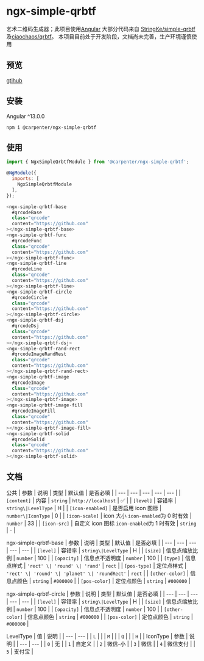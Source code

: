 # ngx-simple-qrbtf
艺术二维码生成器；此项目使用[Angular](https://github.com/angular/angular)
大部分代码来自 [StringKe/simple-qrbtf](https://github.com/StringKe/simple-qrbtf)及[ciaochaos/qrbtf](https://github.com/ciaochaos/qrbtf)。
本项目目前处于开发阶段，文档尚未完善，生产环境谨慎使用

## 预览
[gtihub](https://github.com/)

## 安装
Angular ^13.0.0
```
npm i @carpenter/ngx-simple-qrbtf
```

## 使用
```js
import { NgxSimpleQrbtfModule } from '@carpenter/ngx-simple-qrbtf';

@NgModule({
  imports: [
    NgxSimpleQrbtfModule
  ],
});

<ngx-simple-qrbtf-base
  #qrcodeBase
  class="qrcode"
  content="https://github.com"
></ngx-simple-qrbtf-base>
<ngx-simple-qrbtf-func
  #qrcodeFunc
  class="qrcode"
  content="https://github.com"
></ngx-simple-qrbtf-func>
<ngx-simple-qrbtf-line
  #qrcodeLine
  class="qrcode"
  content="https://github.com"
></ngx-simple-qrbtf-line>
<ngx-simple-qrbtf-circle
  #qrcodeCircle
  class="qrcode"
  content="https://github.com"
></ngx-simple-qrbtf-circle>
<ngx-simple-qrbtf-dsj
  #qrcodeDsj
  class="qrcode"
  content="https://github.com"
></ngx-simple-qrbtf-dsj>
<ngx-simple-qrbtf-rand-rect
  #qrcodeImageRandRest
  class="qrcode"
  content="https://github.com"
></ngx-simple-qrbtf-rand-rect>
<ngx-simple-qrbtf-image
  #qrcodeImage
  class="qrcode"
  content="https://github.com"
></ngx-simple-qrbtf-image>
<ngx-simple-qrbtf-image-fill
  #qrcodeImageFill
  class="qrcode"
  content="https://github.com"
></ngx-simple-qrbtf-image-fill>
<ngx-simple-qrbtf-solid
  #qrcodeSolid
  class="qrcode"
  content="https://github.com"
></ngx-simple-qrbtf-solid>
```

## 文档
公共
| 参数 | 说明 | 类型 | 默认值 | 是否必填 |
| --- | --- | --- | --- | --- |
| `[content]` | 内容 | `string` | `http://localhost` | ✅ |
| `[level]` | 容错率 | `string\|LevelType` | H |
| `[icon-enabled]` | 是否启用 icon 图标 | `number\|IconType` | 0 |
| `[icon-scale]` | icon 大小 `icon-enabled`为 0 时有效 | `number` | 33 |
| `[icon-src]` | 自定义 icon 图标 `icon-enabled`为 1 时有效  | `string` | - |

ngx-simple-qrbtf-base
| 参数 | 说明 | 类型 | 默认值 | 是否必填 |
| --- | --- | --- | --- | --- |
| `[level]` | 容错率 | `string\|LevelType` | H |
| `[size]` | 信息点缩放比例 | `number` | 100 |
| `[opacity]` | 信息点不透明度 | `number` | 100 |
| `[type]` | 信息点样式 | `'rect' \| 'round' \| 'rand'` | `rect` |
| `[pos-type]` | 定位点样式 | `'rect' \| 'round' \| 'planet' \| 'roundRect'` | `rect` |
| `[other-color]` | 信息点颜色 | `string` | `#000000` |
| `[pos-color]` | 定位点颜色 | `string` | `#000000` |

ngx-simple-qrbtf-circle
| 参数 | 说明 | 类型 | 默认值 | 是否必填 |
| --- | --- | --- | --- | --- |
| `[level]` | 容错率 | `string\|LevelType` | H |
| `[size]` | 信息点缩放比例 | `number` | 100 |
| `[opacity]` | 信息点不透明度 | `number` | 100 |
| `[other-color]` | 信息点颜色 | `string` | `#000000` |
| `[pos-color]` | 定位点颜色 | `string` | `#000000` |





LevelType
| 值 | 说明 |
| --- | --- |
| `L` |  |
| `M` |  |
| `Q` |  |
| `H` |  |
IconType
| 参数 | 说明 |
| --- | --- |
| `0` | 无 |
| `1` | 自定义 |
| `2` | 微信-小 |
| `3` | 微信 |
| `4` | 微信支付 |
| `5` | 支付宝 |